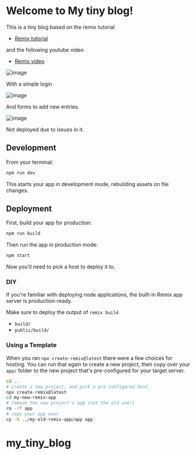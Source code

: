 # Welcome to My tiny blog!

This is a tiny blog based on the remix tutorial 

- [Remix tutorial](https://remix.run/docs/en/v1/tutorials/jokes)

and the following youtube video

- [Remix video](https://www.youtube.com/watch?v=0zTBdLmNJeU&t=5036s)

![image](https://user-images.githubusercontent.com/56626396/147595436-78755e59-2f7e-4fda-9ff0-67b73d34f435.png)

With a simple login


![image](https://user-images.githubusercontent.com/56626396/147595613-64d18ef9-526a-484a-bc5a-5a36c12aa234.png)

And forms to add new entries.

![image](https://user-images.githubusercontent.com/56626396/147595581-eeb9c39d-5000-4e14-88fe-c453d3a5ec66.png)

Not deployed due to issues in it.

## Development

From your terminal:

```sh
npm run dev
```

This starts your app in development mode, rebuilding assets on file changes.

## Deployment

First, build your app for production:

```sh
npm run build
```

Then run the app in production mode:

```sh
npm start
```

Now you'll need to pick a host to deploy it to.

### DIY

If you're familiar with deploying node applications, the built-in Remix app server is production-ready.

Make sure to deploy the output of `remix build`

- `build/`
- `public/build/`

### Using a Template

When you ran `npx create-remix@latest` there were a few choices for hosting. You can run that again to create a new project, then copy over your `app/` folder to the new project that's pre-configured for your target server.

```sh
cd ..
# create a new project, and pick a pre-configured host
npx create-remix@latest
cd my-new-remix-app
# remove the new project's app (not the old one!)
rm -rf app
# copy your app over
cp -R ../my-old-remix-app/app app
```
# my_tiny_blog
